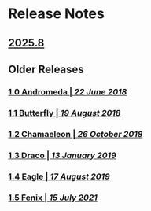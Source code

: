 # Release Notes

## [2025.8](202508.md)

## Older Releases

### [1.0 Andromeda   \|   _22 June 2018_](andromeda.md)

### [1.1 Butterfly   \|   _19 August 2018_](butterfly.md)

### [1.2 Chamaeleon   \|   _26 October 2018_](chamaeleon.md)

### [1.3 Draco   \|   _13 January 2019_](draco.md)

### [1.4 Eagle   \|   _17 August 2019_](eagle.md)

### [1.5 Fenix   \|   _15 July 2021_](fenix.md)
